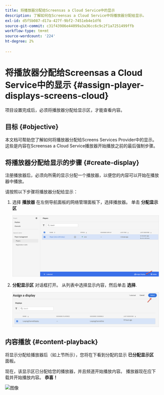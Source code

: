 ```yaml
---
title: 将播放器分配给Screensas a Cloud Service中的显示
description: 了解如何在Screensas a Cloud Service中将播放器分配给显示。
exl-id: d5f5b087-d17a-427f-9bf2-7451eb4e1df6
source-git-commit: c31f43986e44099a3a36cc6c9c2f1a7251499ffb
workflow-type: tm+mt
source-wordcount: '224'
ht-degree: 2%

---
```


# 将播放器分配给Screensas a Cloud Service中的显示 {#assign-player-displays-screens-cloud}

项目设置完成后，必须将播放器分配给显示区，才能查看内容。

## 目标 {#objective}

本文档可帮助您了解如何将播放器分配给Screens Services Provider中的显示。 这些是内容在Screensas a Cloud Service播放器开始播放之前的最后强制步骤。

## 将播放器分配给显示的步骤 {#create-display}

注册播放器后，必须向所需的显示分配一个播放器，以便您的内容可以开始在播放器中播放。

请按照以下步骤将播放器分配给显示：

1. 选择 **播放器** 在左侧导航面板的网络管理面板下，选择播放器。 单击 **分配显示区**

   ![图像](/help/screens-cloud/assets/player/register-player7.png)

1. **分配显示区** 对话框打开。 从列表中选择显示内容，然后单击 **选择**.

   ![图像](/help/screens-cloud/assets/player/register-player8.png)

## 内容播放 {#content-playback}

将显示分配给播放器后（如上节所示），您将在下看到分配的显示 **已分配显示区** 面板。

现在，该显示区已分配给您的播放器，并且频道开始播放内容。 播放器现在应下载并开始播放内容。 **恭喜！**

![图像](/help/screens-cloud/assets/player/output.gif)
